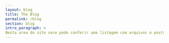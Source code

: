 ```yaml
---
layout: blog
title: The Blog
permalink: /blog
section: blog
intro_paragraph: >
Nesta area do site voce pode conferir uma listagem com arquivos e posts de todo o blog em modo resumido. Boa leitura !
---
```

